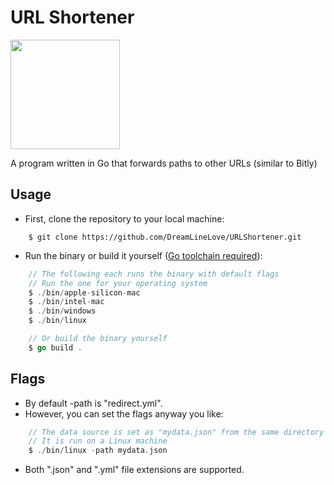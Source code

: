 # URL Shortener

<img src="https://cdn.worldvectorlogo.com/logos/gopher.svg" width="175px" />

A program written in Go that forwards paths to other URLs (similar to Bitly)

## Usage

- First, clone the repository to your local machine:

```
    $ git clone https://github.com/DreamLineLove/URLShortener.git
```

- Run the binary or build it yourself (<a href="https://go.dev/learn/" target="_blank">Go toolchain required</a>):

```go
    // The following each runs the binary with default flags
    // Run the one for your operating system
    $ ./bin/apple-silicon-mac
    $ ./bin/intel-mac
    $ ./bin/windows
    $ ./bin/linux

    // Or build the binary yourself
    $ go build .
```

## Flags
- By default -path is "redirect.yml".
- However, you can set the flags anyway you like:
```go
    // The data source is set as "mydata.json" from the same directory
    // It is run on a Linux machine
    $ ./bin/linux -path mydata.json
```
- Both ".json" and ".yml" file extensions are supported.
